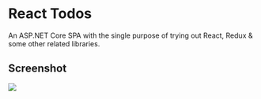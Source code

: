 # React Todos

An ASP.NET Core SPA with the single purpose of trying out React, Redux &amp; some other related libraries.

## Screenshot

![](https://user-images.githubusercontent.com/43880678/127766514-b8ce42d8-8889-4329-a29f-adcd3c6869df.png)
